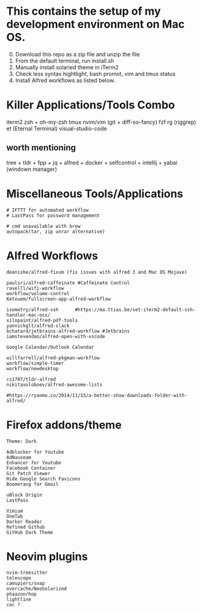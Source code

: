 # This contains the setup of my development environment on Mac OS.

0. Download this repo as a zip file and unzip the file
1. From the default terminal, run install.sh
2. Manually install solaried theme in iTerm2
3. Check less syntax hightlight, bash promot, vim and tmux status
5. Install Alfred workflows as listed below.



# Killer Applications/Tools Combo
iterm2
zsh + oh-my-zsh
tmux
nvim/vim
(git + diff-so-fancy)
fzf
rg (riggrep)
et (Eternal Terminal)
visual-studio-code

## worth mentioning
tree + tldr + fpp + jq + alfred + docker + selfcontrol + intellij + yabai (windown manager)




# Miscellaneous Tools/Applications
    # IFTTT for automated workflow
    # LastPass for password management

    # cmd unavailable with brew
    autopack(tar, zip unrar alternative)


# Alfred Workflows
    deanishe/alfred-fixum (fix issues with alfred 3 and Mac OS Mojave)

    paulsri/alfred-caffeinate #Caffeinate Control
    ravelll/wifi-workflow
    workflow/volume-control
    Ketouem/fullscreen-app-alfred-workflow

    isometry/alfred-ssh      #https://ma.ttias.be/set-iterm2-default-ssh-handler-mac-osx/
    xilopaint/alfred-pdf-tools
    yannickglt/alfred-slack
    bchatard/jetbrains-alfred-workflow #Jetbrains
    iamstevendao/alfred-open-with-vscode

    Google Calendar/Outlook Calendar

    willfarrell/alfred-pkgman-workflow
    workflow/simple-timer
    workflow/newdesktop

    cs1707/tldr-alfred
    nikitavoloboev/alfred-awesome-lists

    #https://ryanmo.co/2014/11/15/a-better-show-downloads-folder-with-alfred/

# Firefox addons/theme
    Theme: Dark

    Adblocker for Youtube
    AdNauseam
    Enhancer for Youtube
    Facebook Container
    Git Patch Viewer
    Hide Google Search Favicons
    Boomerang for Gmail

    uBlock Origin
    LastPass

    Vimium
    OneTab
    Darker Reader
    Refined Github
    GitHub Dark Theme


# Neovim plugins
    nvim-treesitter
    telescope
    camspiers/snap
    overcache/NeoSolarized
    phaazon/hop
    lightline
    coc ?
    
